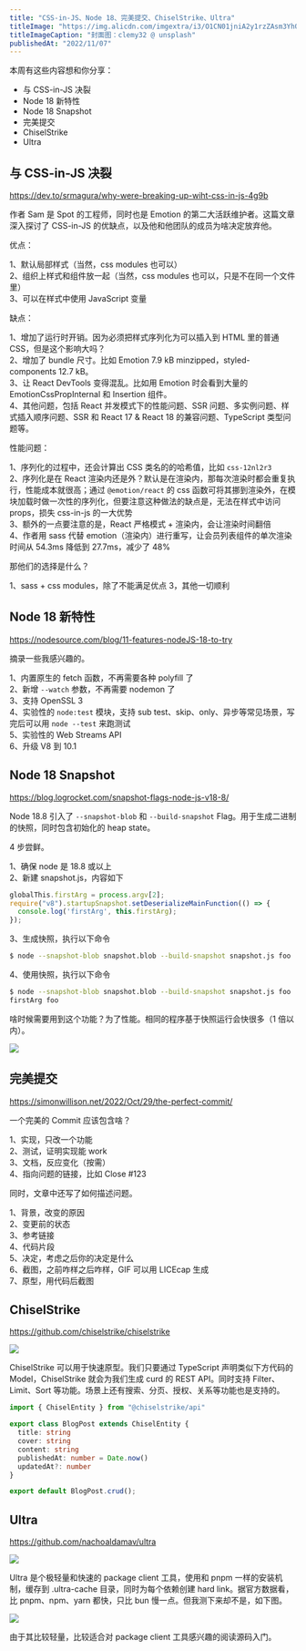 ```yaml
---
title: "CSS-in-JS、Node 18、完美提交、ChiselStrike、Ultra"
titleImage: "https://img.alicdn.com/imgextra/i3/O1CN01jniA2y1rzZAsm3YhQ_!!6000000005702-0-tps-1620-1080.jpg"
titleImageCaption: "封面图：clemy32 @ unsplash"
publishedAt: "2022/11/07"
---
```


本周有这些内容想和你分享：

- 与 CSS-in-JS 决裂
- Node 18 新特性
- Node 18 Snapshot
- 完美提交
- ChiselStrike
- Ultra

## 与 CSS-in-JS 决裂
https://dev.to/srmagura/why-were-breaking-up-wiht-css-in-js-4g9b

作者 Sam 是 Spot 的工程师，同时也是 Emotion 的第二大活跃维护者。这篇文章深入探讨了 CSS-in-JS 的优缺点，以及他和他团队的成员为啥决定放弃他。

优点：

1、默认局部样式（当然，css modules 也可以）  
2、组织上样式和组件放一起（当然，css modules 也可以，只是不在同一个文件里）  
3、可以在样式中使用 JavaScript 变量

缺点：

1、增加了运行时开销。因为必须把样式序列化为可以插入到 HTML 里的普通 CSS，但是这个影响大吗？  
2、增加了 bundle 尺寸。比如 Emotion 7.9 kB minzipped，styled-components 12.7 kB。  
3、让 React DevTools 变得混乱。比如用 Emotion 时会看到大量的 EmotionCssPropInternal 和 Insertion 组件。  
4、其他问题，包括 React 并发模式下的性能问题、SSR 问题、多实例问题、样式插入顺序问题、SSR 和 React 17 & React 18 的兼容问题、TypeScript 类型问题等。

性能问题：

1、序列化的过程中，还会计算出 CSS 类名的的哈希值，比如 `css-12nl2r3`  
2、序列化是在 React 渲染内还是外？默认是在渲染内，那每次渲染时都会重复执行，性能成本就很高；通过 `@emotion/react` 的 css 函数可将其挪到渲染外，在模块加载时做一次性的序列化，但要注意这种做法的缺点是，无法在样式中访问 props，损失 css-in-js 的一大优势  
3、额外的一点要注意的是，React 严格模式 + 渲染内，会让渲染时间翻倍  
4、作者用 sass 代替 emotion（渲染内）进行重写，让会员列表组件的单次渲染时间从 54.3ms 降低到 27.7ms，减少了 48%

那他们的选择是什么？

1、sass + css modules，除了不能满足优点 3，其他一切顺利

## Node 18 新特性
https://nodesource.com/blog/11-features-nodeJS-18-to-try

摘录一些我感兴趣的。

1、内置原生的 fetch 函数，不再需要各种 polyfill 了  
2、新增 `--watch` 参数，不再需要 nodemon 了  
3、支持 OpenSSL 3  
4、实验性的 `node:test` 模块，支持 sub test、skip、only、异步等常见场景，写完后可以用 `node --test` 来跑测试  
5、实验性的 Web Streams API  
6、升级 V8 到 10.1

## Node 18 Snapshot
https://blog.logrocket.com/snapshot-flags-node-js-v18-8/

Node 18.8 引入了 `--snapshot-blob` 和 `--build-snapshot` Flag。用于生成二进制的快照，同时包含初始化的 heap state。

4 步尝鲜。

1、确保 node 是 18.8 或以上  
2、新建 snapshot.js，内容如下

```ts
globalThis.firstArg = process.argv[2];
require("v8").startupSnapshot.setDeserializeMainFunction(() => {
  console.log('firstArg', this.firstArg);
});
```

3、生成快照，执行以下命令

```bash
$ node --snapshot-blob snapshot.blob --build-snapshot snapshot.js foo
```

4、使用快照，执行以下命令

```bash
$ node --snapshot-blob snapshot.blob --build-snapshot snapshot.js foo
firstArg foo
```

啥时候需要用到这个功能？为了性能。相同的程序基于快照运行会快很多（1 倍以内）。

![](https://img.alicdn.com/imgextra/i2/O1CN01EY0K0a1Pr2Yn01gkH_!!6000000001893-0-tps-730-142.jpg)

## 完美提交
https://simonwillison.net/2022/Oct/29/the-perfect-commit/

一个完美的 Commit 应该包含啥？

1、实现，只改一个功能  
2、测试，证明实现能 work  
3、文档，反应变化（按需）  
4、指向问题的链接，比如 Close #123

同时，文章中还写了如何描述问题。

1、背景，改变的原因  
2、变更前的状态  
3、参考链接  
4、代码片段  
5、决定，考虑之后你的决定是什么  
6、截图，之前咋样之后咋样，GIF 可以用 LICEcap 生成  
7、原型，用代码后截图

## ChiselStrike
https://github.com/chiselstrike/chiselstrike

![](https://img.alicdn.com/imgextra/i1/O1CN011WPSlY1HUaDR2oAuw_!!6000000000761-0-tps-1252-981.jpg)

ChiselStrike 可以用于快速原型。我们只要通过 TypeScript 声明类似下方代码的 Model，ChiselStrike 就会为我们生成 curd 的 REST API。同时支持 Filter、Limit、Sort 等功能。场景上还有搜索、分页、授权、关系等功能也是支持的。

```ts
import { ChiselEntity } from "@chiselstrike/api"

export class BlogPost extends ChiselEntity {
  title: string
  cover: string
  content: string
  publishedAt: number = Date.now()
  updatedAt?: number 
}

export default BlogPost.crud();
```

## Ultra
https://github.com/nachoaldamav/ultra

![](https://img.alicdn.com/imgextra/i2/O1CN01M4stcN1Cl0Ko1B2fE_!!6000000000120-0-tps-1288-446.jpg)

Ultra 是个极轻量和快速的 package client 工具，使用和 pnpm 一样的安装机制，缓存到 .ultra-cache 目录，同时为每个依赖创建 hard link。据官方数据看，比 pnpm、npm、yarn 都快，只比 bun 慢一点。但我测下来却不是，如下图。

![](https://img.alicdn.com/imgextra/i3/O1CN01QNAof221CEfhvzXX9_!!6000000006948-1-tps-906-637.gif)

由于其比较轻量，比较适合对 package client 工具感兴趣的阅读源码入门。
